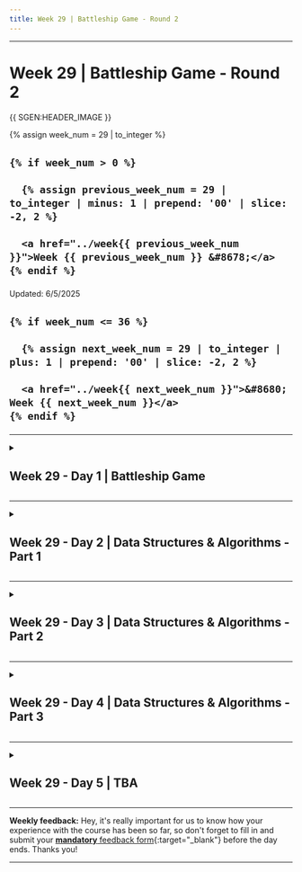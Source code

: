```yaml
---
title: Week 29 | Battleship Game - Round 2
---
```


<hr class="mb-0">

<h1 id="{{ Week 29-Battleship Game - Round 2 | slugify }}">
  <span class="week-prefix">Week 29 |</span> Battleship Game - Round 2
</h1>

{{ SGEN:HEADER_IMAGE }}

<div class="week-controls">

  {% assign week_num = 29 | to_integer %}

  <h2 class="week-controls__previous_week">

    {% if week_num > 0 %}

      {% assign previous_week_num = 29 | to_integer | minus: 1 | prepend: '00' | slice: -2, 2 %}

      <a href="../week{{ previous_week_num }}">Week {{ previous_week_num }} &#8678;</a>
    {% endif %}

  </h2>

  <span>Updated: 6/5/2025</span>

  <h2 class="week-controls__next_week">

    {% if week_num <= 36 %}

      {% assign next_week_num = 29 | to_integer | plus: 1 | prepend: '00' | slice: -2, 2 %}

      <a href="../week{{ next_week_num }}">&#8680; Week {{ next_week_num }}</a>
    {% endif %}

  </h2>

</div>

---

<!-- Week 29 - Day 1 | Battleship Game -->
<details markdown="1">
  <summary>
    <h2>
      <span class="summary-day">Week 29 - Day 1</span> | Battleship Game</h2>
  </summary>

### Schedule

  - **Watch the lectures**
  - **Study the suggested material**
  - **Practice on the topics and share your questions**

### Study Plan

  Your instructor will share the video lectures with you. Here are the topics covered:

  - Building a Battleship game with JavaScript - Part 5 
  - Building a Battleship game with JavaScript - Part 6

  You can find the lecture code [here](https://github.com/in-tech-gration/WDX-180/tree/main/curriculum/week29/assets/day01/code){:target="_blank"}

  **Study & Practice**

  - Think about a way to display the columns and rows (A, B, C... 1, 2, 3)  
    - Start by hardcoding the cols/rows, then implement a dynamic way that scales  
    - Consider both HTML and Canvas solutions and think about the pros and cons of each solution  
    - Try to leave the player canvas functionality and code out of it. The decorative code that displays the cols and rows should not affect the **main game** functionality.

<!-- Summary -->

<!-- Exercises -->

<!-- Extra Resources -->

<!-- Sources and Attributions -->
  
</details>

<hr class="mt-1">

<!-- Week 29 - Day 2 | Data Structures & Algorithms - Part 1 -->
<details markdown="1">
  <summary>
    <h2>
      <span class="summary-day">Week 29 - Day 2</span> | Data Structures & Algorithms - Part 1</h2>
  </summary>

### Schedule

  - **Study the suggested material**
  - **Practice on the topics and share your questions**

### Study Plan

  Whether you're building games or developing web applications,
  creating an API service or an AI-enabled mobile application,
  data structures and algorithms are a crucial ingredient for 
  all sorts of software challenges.

  Data structures give us the ability to take our raw data 
  and organize them in a way that makes it easy and efficient
  to store, search, traverse and manipulate. 

  Algorithms are the magic recipes that help us break down 
  problems into small steps that can be fed into any programming
  language.

  FreeCodeCamp has a great video tutorial on some of the most
  popular and useful algorithms and data structures.

  We highly recommend that you spend the next 3 days, studying 
  and replicating each of the chapters of this great video.

  Let's start with the first 3 data structures:

  ![](./assets/Stack_data_structure.gif)

  - [**Stacks**](https://www.youtube.com/watch?v=t2CEgPsws3U&t=20s){:target="_blank"}

  - [**Sets**](https://www.youtube.com/watch?v=t2CEgPsws3U&t=544s){:target="_blank"}

  ![](./assets/Queue_(Computer_Science).svg.png)

  - [**Queues**](https://www.youtube.com/watch?v=t2CEgPsws3U&t=1164s){:target="_blank"}

<!-- Summary -->

### Exercises

  Make sure to implement and test every single data structure and algorithm
  on your local environment, either in the Browser or through Node.js.

  **IMPORTANT:** Make sure to complete all the tasks found in the **daily Progress Sheet** and update the sheet accordingly. Once you've updated the sheet, don't forget to `commit` and `push`. The progress draft sheet for this day is: **/user/week29/progress/progress.draft.w29.d02.csv**

  You should **NEVER** update the `draft` sheets directly, but rather work on a copy of them according to the instructions [found here](../week01/resources/PROGRESS-WORKFLOW.md).


<!-- Extra Resources -->

<!-- Sources and Attributions -->
  
</details>

<hr class="mt-1">

<!-- Week 29 - Day 3 | Data Structures & Algorithms - Part 2 -->
<details markdown="1">
  <summary>
    <h2>
      <span class="summary-day">Week 29 - Day 3</span> | Data Structures & Algorithms - Part 2</h2>
  </summary>

### Schedule

  - **Study the suggested material**
  - **Practice on the topics and share your questions**

### Study Plan

  This is part 2 of watching the Data Structures and Algorithms
  course from FreeCodeCamp and coding along.

  Let's see the next 3 data structures and algorithms:

  ![](./assets/Binary_Search_Tree_with_Leaves.svg.png)

  - [**Binary Search Tree**](https://www.youtube.com/watch?v=t2CEgPsws3U&t=1563s){:target="_blank"}

  ![](./assets/Hash_table_5_0_1_1_1_1_0_LL.svg.png)

  - [**Hash Table**](https://www.youtube.com/watch?v=t2CEgPsws3U&t=3200s){:target="_blank"}

  ![](./assets/C_language_linked_list_adding_a_link_step_3.png)

  - [**Linked List**](https://www.youtube.com/watch?v=t2CEgPsws3U&t=3785s){:target="_blank"}

<!-- Summary -->

### Exercises

  Make sure to implement and test every single data structure and algorithm
  on your local environment, either in the Browser or through Node.js.

  **IMPORTANT:** Make sure to complete all the tasks found in the **daily Progress Sheet** and update the sheet accordingly. Once you've updated the sheet, don't forget to `commit` and `push`. The progress draft sheet for this day is: **/user/week29/progress/progress.draft.w29.d03.csv**

  You should **NEVER** update the `draft` sheets directly, but rather work on a copy of them according to the instructions [found here](../week01/resources/PROGRESS-WORKFLOW.md).


<!-- Extra Resources -->

<!-- Sources and Attributions -->
  
</details>

<hr class="mt-1">

<!-- Week 29 - Day 4 | Data Structures & Algorithms - Part 3 -->
<details markdown="1">
  <summary>
    <h2>
      <span class="summary-day">Week 29 - Day 4</span> | Data Structures & Algorithms - Part 3</h2>
  </summary>

### Schedule

  - **Study the suggested material**
  - **Practice on the topics and share your questions**

### Study Plan

  This is part 3 of watching the Data Structures and Algorithms
  course from FreeCodeCamp and coding along.

  Let's see the last 3 data structures and algorithms mentioned:

  ![](./assets/Trie.svg.png)

  - [**Trie**](https://www.youtube.com/watch?v=t2CEgPsws3U&t=4500s){:target="_blank"}

  - [**Heap**](https://www.youtube.com/watch?v=t2CEgPsws3U&t=5249s){:target="_blank"}

  ![](./assets/CPT-Graphs-directed-weighted-ex1.svg.png)

  - [**Graph**](https://www.youtube.com/watch?v=t2CEgPsws3U&t=6128s){:target="_blank"}

<!-- Summary -->

### Exercises

  Make sure to implement and test every single data structure and algorithm
  on your local environment, either in the Browser or through Node.js.

  **IMPORTANT:** Make sure to complete all the tasks found in the **daily Progress Sheet** and update the sheet accordingly. Once you've updated the sheet, don't forget to `commit` and `push`. The progress draft sheet for this day is: **/user/week29/progress/progress.draft.w29.d04.csv**

  You should **NEVER** update the `draft` sheets directly, but rather work on a copy of them according to the instructions [found here](../week01/resources/PROGRESS-WORKFLOW.md).


<!-- Extra Resources -->

<!-- Sources and Attributions -->
  
</details>

<hr class="mt-1">

<!-- Week 29 - Day 5 | TBA -->
<details markdown="1">
  <summary>
    <h2>
      <span class="summary-day">Week 29 - Day 5</span> | TBA</h2>
  </summary>

### Schedule

  - **Watch the lectures**
  - **Study the suggested material**
  - **Practice on the topics and share your questions**

### Study Plan

  Your instructor will share the video lectures with you. Here are the topics covered:

  - **Part 1:** 
  - **Part 2:**

  You can find the lecture code [here](){:target="_blank"}

  **Lecture Notes & Questions:**

  **References & Resources:**

<!-- Summary -->

<!-- Exercises -->

### Extra Resources

  ---



  _Photo by []()_


<!-- Sources and Attributions -->
  
</details>


<hr class="mt-1">

**Weekly feedback:** Hey, it's really important for us to know how your experience with the course has been so far, so don't forget to fill in and submit your [**mandatory** feedback form](https://forms.gle/S6Zg3bbS2uuwsSZF9){:target="_blank"} before the day ends. Thanks you!



---

<!-- COMMENTS: -->
<script src="https://utteranc.es/client.js"
  repo="in-tech-gration/WDX-180"
  issue-term="pathname"
  theme="github-dark"
  crossorigin="anonymous"
  async>
</script>